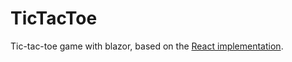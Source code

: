 # TicTacToe

Tic-tac-toe game with blazor, based on the [React implementation](https://beta.reactjs.org/learn/tutorial-tic-tac-toe).
